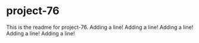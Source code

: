 # project-76

This is the readme for project-76.
Adding a line!
Adding a line!
Adding a line!
Adding a line!
Adding a line!
